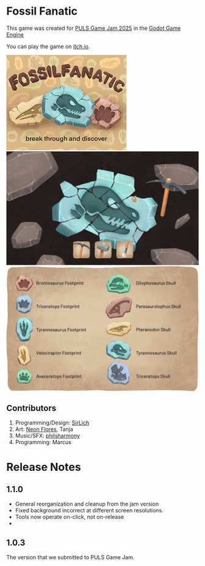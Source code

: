 # Fossil Fanatic

This game was created for [PULS Game Jam 2025](https://itch.io/jam/puls-game-jam) in the [Godot Game Engine](https://godotengine.org/)

You can play the game on [itch.io](https://sirlich.itch.io/fossil-fanatic).

![alt text](media/screen_zero.png)
![alt text](media/screen_one.png)
![alt text](media/screen_two.png)

## Contributors

1. Programming/Design: [SirLich](https://sirlich.dev/)
2. Art: [Neon Flores](https://www.neonflores.com/), Tanja
3. Music/SFX: [philsharmony](https://github.com/PhilsHarmony)
4. Programming: Marcus

# Release Notes

## 1.1.0
 - General reorganization and cleanup from the jam version
 - Fixed background incorrect at different screen resolutions.
 - Tools now operate on-click, not on-release
 - 

## 1.0.3

The version that we submitted to PULS Game Jam.

